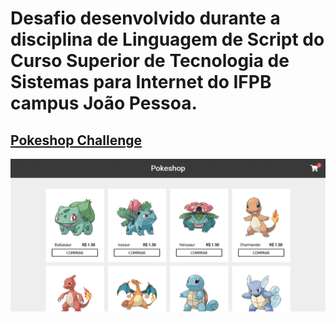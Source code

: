 # Desafio desenvolvido durante a disciplina de Linguagem de Script do Curso Superior de Tecnologia de Sistemas para Internet do IFPB campus João Pessoa.

## [Pokeshop Challenge](https://ifpb.github.io/javascript-exercises/challenges/w3c/pokeshop/)

![Pokeshop](img/Pokeshop.png)